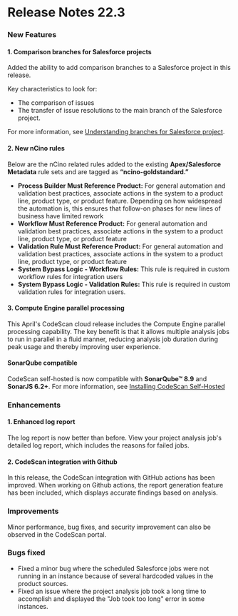 # Release Notes 22.3

### New Features <a href="#new-features" id="new-features"></a>

#### 1. Comparison branches for Salesforce projects <a href="#id-1-comparison-branches-for-salesforce-projects" id="id-1-comparison-branches-for-salesforce-projects"></a>

Added the ability to add comparison branches to a Salesforce project in this release.

Key characteristics to look for:

* The comparison of issues
* The transfer of issue resolutions to the main branch of the Salesforce project.

For more information, see [Understanding branches for Salesforce project](https://knowledgebase.autorabit.com/codescan/docs/understanding-branches-for-salesforce-project).

#### 2. New nCino rules <a href="#id-2-new-ncino-rules" id="id-2-new-ncino-rules"></a>

Below are the nCino related rules added to the existing **Apex/Salesforce Metadata** rule sets and are tagged as **“ncino-goldstandard.”**

* **Process Builder Must Reference Product:** For general automation and validation best practices, associate actions in the system to a product line, product type, or product feature. Depending on how widespread the automation is, this ensures that follow-on phases for new lines of business have limited rework
* **Workflow Must Reference Product:** For general automation and validation best practices, associate actions in the system to a product line, product type, or product feature
* **Validation Rule Must Reference Product:** For general automation and validation best practices, associate actions in the system to a product line, product type, or product feature
* **System Bypass Logic - Workflow Rules:** This rule is required in custom workflow rules for integration users
* **System Bypass Logic - Validation Rules:** This rule is required in custom validation rules for integration users.

#### 3. Compute Engine parallel processing <a href="#id-3-compute-engine-parallel-processing" id="id-3-compute-engine-parallel-processing"></a>

This April's CodeScan cloud release includes the Compute Engine parallel processing capability. The key benefit is that it allows multiple analysis jobs to run in parallel in a fluid manner, reducing analysis job duration during peak usage and thereby improving user experience.

#### SonarQube compatible <a href="#sonarqube-compatible" id="sonarqube-compatible"></a>

CodeScan self-hosted is now compatible with **SonarQube™ 8.9** and **SonarJS 6.2+**. For more information, see [Installing CodeScan Self-Hosted](https://knowledgebase.autorabit.com/codescan/docs/codescan-self-hosted)

### Enhancements <a href="#enhancements" id="enhancements"></a>

#### 1. Enhanced log report <a href="#id-1-enhanced-log-report" id="id-1-enhanced-log-report"></a>

The log report is now better than before. View your project analysis job's detailed log report, which includes the reasons for failed jobs.

#### 2. CodeScan integration with Github <a href="#id-2-codescan-integration-with-github" id="id-2-codescan-integration-with-github"></a>

In this release, the CodeScan integration with GitHub actions has been improved. When working on Github actions, the report generation feature has been included, which displays accurate findings based on analysis.

### Improvements <a href="#improvements" id="improvements"></a>

Minor performance, bug fixes, and security improvement can also be observed in the CodeScan portal.

### Bugs fixed <a href="#bugs-fixed" id="bugs-fixed"></a>

* Fixed a minor bug where the scheduled Salesforce jobs were not running in an instance because of several hardcoded values in the product sources.
* Fixed an issue where the project analysis job took a long time to accomplish and displayed the "Job took too long" error in some instances.

